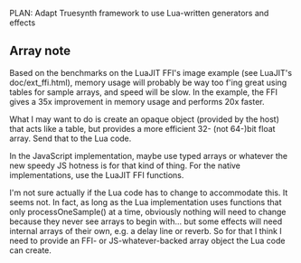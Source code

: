 PLAN: Adapt Truesynth framework to use Lua-written generators and effects


## Array note

Based on the benchmarks on the LuaJIT FFI's image example (see LuaJIT's doc/ext_ffi.html), memory usage will probably be way too f'ing great using tables for sample arrays, and speed will be slow. In the example, the FFI gives a 35x improvement in memory usage and performs 20x faster.

What I may want to do is create an opaque object (provided by the host) that acts like a table, but provides a more efficient 32- (not 64-)bit float array. Send that to the Lua code.

In the JavaScript implementation, maybe use typed arrays or whatever the new speedy JS hotness is for that kind of thing. For the native implementations, use the LuaJIT FFI functions.

I'm not sure actually if the Lua code has to change to accommodate this. It seems not. In fact, as long as the Lua implementation uses functions that only processOneSample() at a time, obviously nothing will need to change because they never see arrays to begin with... but some effects will need internal arrays of their own, e.g. a delay line or reverb. So for that I think I need to provide an FFI- or JS-whatever-backed array object the Lua code can create.